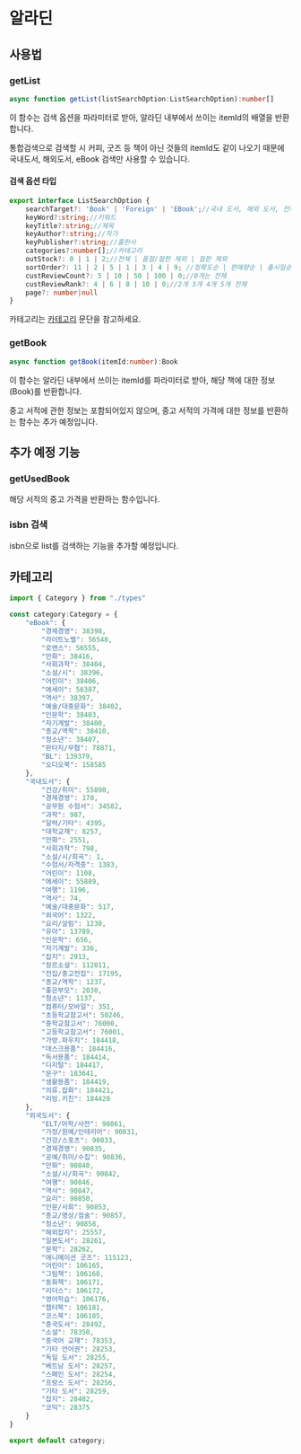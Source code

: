 # 알라딘

## 사용법

### getList
```ts
async function getList(listSearchOption:ListSearchOption):number[]
```

이 함수는 검색 옵션을 파라미터로 받아, 알라딘 내부에서 쓰이는 itemId의 배열을 반환합니다.

통합검색으로 검색할 시 커피, 굿즈 등 책이 아닌 것들의 itemId도 같이 나오기 때문에 국내도서, 해외도서, eBook 검색만 사용할 수 있습니다.

#### 검색 옵션 타입
```ts
export interface ListSearchOption {
    searchTarget?: 'Book' | 'Foreign' | 'EBook';//국내 도서, 해외 도서, 전자책
    keyWord?:string;//키워드
    keyTitle?:string;//제목
    keyAuthor?:string;//작가
    keyPublisher?:string;//출판사
    categories?:number[];//카테고리
    outStock?: 0 | 1 | 2;//전체 | 품절/절판 제외 | 절판 제외
    sortOrder?: 11 | 2 | 5 | 1 | 3 | 4 | 9; //정확도순 | 판매량순 | 출시일순 | 상품명순 | 평점순 | 리뷰순 | 저가격순
    custReviewCount?: 5 | 10 | 50 | 100 | 0;//0개는 전체
    custReviewRank?: 4 | 6 | 8 | 10 | 0;//2개 3개 4개 5개 전체
    page?: number|null
}
```
카테고리는 [카테고리](#카테고리) 문단을 참고하세요.

### getBook
```ts
async function getBook(itemId:number):Book
```

이 함수는 알라딘 내부에서 쓰이는 itemId를 파라미터로 받아, 해당 책에 대한 정보(Book)를 반환합니다.

중고 서적에 관한 정보는 포함되어있지 않으며, 중고 서적의 가격에 대한 정보를 반환하는 함수는 추가 예정입니다.


## 추가 예정 기능

### getUsedBook

해당 서적의 중고 가격을 반환하는 함수입니다.

### isbn 검색

isbn으로 list를 검색하는 기능을 추가할 예정입니다.


## 카테고리

```ts
import { Category } from "./types"

const category:Category = {
    "eBook": {
        "경제경영": 38398,
        "라이트노벨": 56548,
        "로맨스": 56555,
        "만화": 38416,
        "사회과학": 38404,
        "소설/시": 38396,
        "어린이": 38406,
        "에세이": 56387,
        "역사": 38397,
        "예술/대중문화": 38402,
        "인문학": 38403,
        "자기계발": 38400,
        "종교/역학": 38410,
        "청소년": 38407,
        "판타지/무협": 78871,
        "BL": 139379,
        "오디오북": 158585
    },
    "국내도서": {
        "건강/취미": 55890,
        "경제경영": 170,
        "공무원 수험서": 34582,
        "과학": 987,
        "달력/기타": 4395,
        "대학교재": 8257,
        "만화": 2551,
        "사회과학": 798,
        "소설/시/희곡": 1,
        "수험서/자격증": 1383,
        "어린이": 1108,
        "에세이": 55889,
        "여행": 1196,
        "역사": 74,
        "예술/대중문화": 517,
        "외국어": 1322,
        "요리/살림": 1230,
        "유아": 13789,
        "인문학": 656,
        "자기계발": 336,
        "잡지": 2913,
        "장르소설": 112011,
        "전집/중고전집": 17195,
        "종교/역학": 1237,
        "좋은부모": 2030,
        "청소년": 1137,
        "컴퓨터/모바일": 351,
        "초등학교참고서": 50246,
        "중학교참고서": 76000,
        "고등학교참고서": 76001,
        "가방.파우치": 184418,
        "데스크용품": 184416,
        "독서용품": 184414,
        "디지털": 184417,
        "문구": 183641,
        "생활용품": 184419,
        "의류.잡화": 184421,
        "리빙.키친": 184420
    },
    "외국도서": {
        "ELT/어학/사전": 90861,
        "가정/원예/인테리어": 90831,
        "건강/스포츠": 90833,
        "경제경영": 90835,
        "공예/취미/수집": 90836,
        "만화": 90840,
        "소설/시/희곡": 90842,
        "여행": 90846,
        "역사": 90847,
        "요리": 90850,
        "인문/사회": 90853,
        "종교/명상/점술": 90857,
        "청소년": 90858,
        "해외잡지": 25557,
        "일본도서": 28261,
        "문학": 28262,
        "애니메이션 굿즈": 115123,
        "어린이": 106165,
        "그림책": 106168,
        "동화책": 106171,
        "리더스": 106172,
        "영어학습": 106176,
        "챕터북": 106181,
        "코스북": 106185,
        "중국도서": 28492,
        "소설": 78350,
        "중국어 교재": 78353,
        "기타 언어권": 28253,
        "독일 도서": 28255,
        "베트남 도서": 28257,
        "스페인 도서": 28254,
        "프랑스 도서": 28256,
        "기타 도서": 28259,
        "잡지": 28402,
        "코믹": 28375
    }
}

export default category;
```
